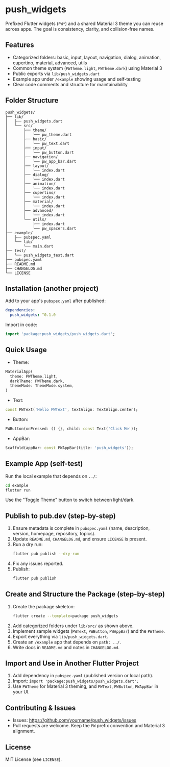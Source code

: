 # push_widgets

Prefixed Flutter widgets (`PW*`) and a shared Material 3 theme you can reuse across apps. The goal is consistency, clarity, and collision-free names.

## Features
- Categorized folders: basic, input, layout, navigation, dialog, animation, cupertino, material, advanced, utils
- Common theme system (`PWTheme.light`, `PWTheme.dark`) using Material 3
- Public exports via `lib/push_widgets.dart`
- Example app under `/example` showing usage and self-testing
- Clear code comments and structure for maintainability

## Folder Structure
```
push_widgets/
├── lib/
│   ├── push_widgets.dart
│   └── src/
│       ├── theme/
│       │   └── pw_theme.dart
│       ├── basic/
│       │   └── pw_text.dart
│       ├── input/
│       │   └── pw_button.dart
│       ├── navigation/
│       │   └── pw_app_bar.dart
│       ├── layout/
│       │   └── index.dart
│       ├── dialog/
│       │   └── index.dart
│       ├── animation/
│       │   └── index.dart
│       ├── cupertino/
│       │   └── index.dart
│       ├── material/
│       │   └── index.dart
│       ├── advanced/
│       │   └── index.dart
│       └── utils/
│           ├── index.dart
│           └── pw_spacers.dart
├── example/
│   ├── pubspec.yaml
│   └── lib/
│       └── main.dart
├── test/
│   └── push_widgets_test.dart
├── pubspec.yaml
├── README.md
├── CHANGELOG.md
└── LICENSE
```

## Installation (another project)
Add to your app's `pubspec.yaml` after published:
```yaml
dependencies:
  push_widgets: ^0.1.0
```
Import in code:
```dart
import 'package:push_widgets/push_widgets.dart';
```

## Quick Usage
- Theme:
```dart
MaterialApp(
  theme: PWTheme.light,
  darkTheme: PWTheme.dark,
  themeMode: ThemeMode.system,
)
```
- Text:
```dart
const PWText('Hello PWText', textAlign: TextAlign.center);
```
- Button:
```dart
PWButton(onPressed: () {}, child: const Text('Click Me'));
```
- AppBar:
```dart
Scaffold(appBar: const PWAppBar(title: 'push_widgets'));
```

## Example App (self-test)
Run the local example that depends on `../`:
```bash
cd example
flutter run
```
Use the "Toggle Theme" button to switch between light/dark.

## Publish to pub.dev (step-by-step)
1. Ensure metadata is complete in `pubspec.yaml` (name, description, version, homepage, repository, topics).
2. Update `README.md`, `CHANGELOG.md`, and ensure `LICENSE` is present.
3. Run a dry run:
   ```bash
   flutter pub publish --dry-run
   ```
4. Fix any issues reported.
5. Publish:
   ```bash
   flutter pub publish
   ```

## Create and Structure the Package (step-by-step)
1. Create the package skeleton:
   ```bash
   flutter create --template=package push_widgets
   ```
2. Add categorized folders under `lib/src/` as shown above.
3. Implement sample widgets (`PWText`, `PWButton`, `PWAppBar`) and the `PWTheme`.
4. Export everything via `lib/push_widgets.dart`.
5. Create an `/example` app that depends on `path: ../`.
6. Write docs in `README.md` and notes in `CHANGELOG.md`.

## Import and Use in Another Flutter Project
1. Add dependency in `pubspec.yaml` (published version or local path).
2. Import: `import 'package:push_widgets/push_widgets.dart';`
3. Use `PWTheme` for Material 3 theming, and `PWText`, `PWButton`, `PWAppBar` in your UI.

## Contributing & Issues
- Issues: https://github.com/yourname/push_widgets/issues
- Pull requests are welcome. Keep the `PW` prefix convention and Material 3 alignment.

## License
MIT License (see `LICENSE`).
